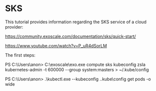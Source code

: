 # SKS


This tutorial provides information regarding the SKS service of a cloud provider:

https://community.exoscale.com/documentation/sks/quick-start/

https://www.youtube.com/watch?v=P_uR4dSorLM



The first steps:

PS C:\Users\anon> C:\exoscale\exo.exe compute sks kubeconfig zsla kubernetes-admin -t 600000 --group system:masters > ~/.kube/config

PS C:\Users\anon> .\kubectl.exe --kubeconfig .\.kube\config get pods -o wide

